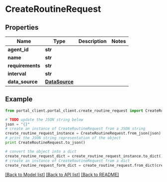 # CreateRoutineRequest


## Properties
Name | Type | Description | Notes
------------ | ------------- | ------------- | -------------
**agent_id** | **str** |  | 
**name** | **str** |  | 
**requirements** | **str** |  | 
**interval** | **str** |  | 
**data_source** | [**DataSource**](DataSource.md) |  | 

## Example

```python
from portal_client.portal_client.create_routine_request import CreateRoutineRequest

# TODO update the JSON string below
json = "{}"
# create an instance of CreateRoutineRequest from a JSON string
create_routine_request_instance = CreateRoutineRequest.from_json(json)
# print the JSON string representation of the object
print CreateRoutineRequest.to_json()

# convert the object into a dict
create_routine_request_dict = create_routine_request_instance.to_dict()
# create an instance of CreateRoutineRequest from a dict
create_routine_request_form_dict = create_routine_request.from_dict(create_routine_request_dict)
```
[[Back to Model list]](../README.md#documentation-for-models) [[Back to API list]](../README.md#documentation-for-api-endpoints) [[Back to README]](../README.md)


